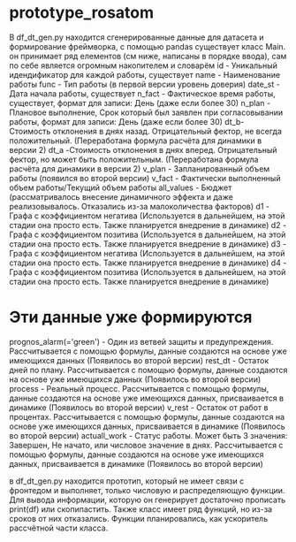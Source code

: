 # prototype_rosatom
В df_dt_gen.py находится сгенерированные данные для датасета и формирование фреймворка, с помощью pandas
существует класс Main. он принимает ряд елементов (см ниже, написаны в порядке ввода), сам по себе является огромным накопителем и словарём
id - Уникальный идендификатор для каждой работы, существует
name - Наименование работы 
func - Тип работы (в первой версии уровень доверия)
date_st - Дата начала работы, существует
n_fact - Фактическое время работы, существует, формат для записи: День (даже если более 30)
n_plan - Плановое выполнение, Срок который был заявлен при согласовывании работы, формат для записи: День (даже если более 30)
dt_b- Стоимость отклонения в днях назад. Отрицательный фектор, не всегда положительный. (Переработана формула расчёта для динамики в версии 2)
dt_a -Стоимость отклонения в днях вперед. Отрицательный фектор, но может быть положительным. (Переработана формула расчёта для динамики в версии 2)
v_plan - Запланированный объем работы (появился во второй версии)
v_fact - Фактически выполненный объем работы/Текущий объем работы
all_values - Бюджет (рассматривалось внесение динамичного эффекта и даже реализовывалось. Отказались из-за малоколичества факторов)
d1 - Графа с коэффициентом негатива (Используется в дальнейшем, на этой стадии она просто есть. Также планируется внедрение в динамике)
d2 - Графа с коэффициентом позитива (Используется в дальнейшем, на этой стадии она просто есть. Также планируется внедрение в динамике)
d3 - Графа с коэффициентом негатива (Используется в дальнейшем, на этой стадии она просто есть. Также планируется внедрение в динамике)
d4 - Графа с коэффициентом позитива (Используется в дальнейшем, на этой стадии она просто есть. Также планируется внедрение в динамике)

# Эти данные уже формируются
prognos_alarm(='green') - Один из ветвей защиты и предупреждения. Рассчитывается с помощью формулы, данные создаются на основе уже имеющихся данных (Появилось во второй версии)
rest_dt - Остаток дней по плану. Рассчитывается с помощью формулы, данные создаются на основе уже имеющихся данных (Появилось во второй версии)
process - Реальный процесс. Рассчитывается с помощью формулы, данные создаются на основе уже имеющихся данных, присваивается в динамике (Появилось во второй версии)
v_rest - Остаток от работ в процентах. Рассчитывается с помощью формулы, данные создаются на основе уже имеющихся данных, присваивается в динамике (Появилось во второй версии)
actuall_work - Статус работы. Может быть 3 значения: Завершен, Не начато, или числовое значение в днях. Рассчитывается с помощью формулы, данные создаются на основе уже имеющихся данных, присваивается в динамике (Появилось во второй версии)



в df_dt_gen.py находится прототип, который не имеет связи с фронтедом и выполняет, только числовую и распределяющую функции.
Для вывода информации, которую он генерирует достаточно прописать print(df) или скопипастить.
Также класс имеет ряд функций, но из-за сроков от них отказались. Функции планировались, как ускоритель рассчётной части класса.
